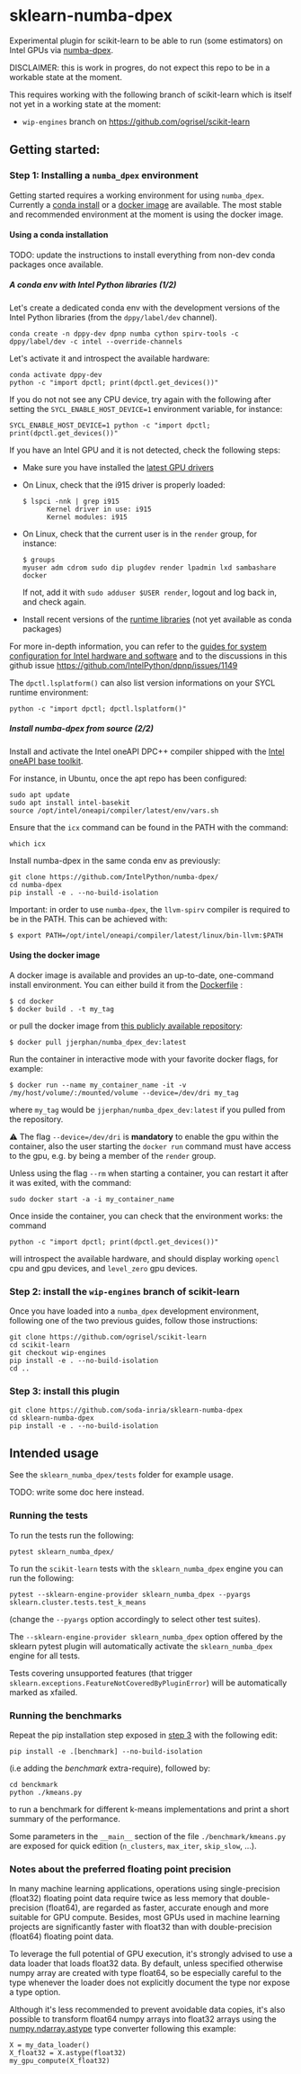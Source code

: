# sklearn-numba-dpex

Experimental plugin for scikit-learn to be able to run (some estimators) on
Intel GPUs via [numba-dpex](https://github.com/IntelPython/numba-dpex).

DISCLAIMER: this is work in progres, do not expect this repo to be in a
workable state at the moment.

This requires working with the following branch of scikit-learn which is itself
not yet in a working state at the moment:

- `wip-engines` branch on https://github.com/ogrisel/scikit-learn 

## Getting started:

### Step 1: Installing a `numba_dpex` environment

Getting started requires a working environment for using `numba_dpex`. Currently a [conda install](#using-a-conda-installation) or a [docker image](#using-the-docker-image) are available. The most stable and recommended environment at the moment is using the docker image.

#### Using a conda installation

TODO: update the instructions to install everything from non-dev conda packages
once available.

##### A conda env with Intel Python libraries (1/2)

Let's create a dedicated conda env with the development versions
of the Intel Python libraries (from the `dppy/label/dev` channel).

```
conda create -n dppy-dev dpnp numba cython spirv-tools -c dppy/label/dev -c intel --override-channels
```

Let's activate it and introspect the available hardware:

```
conda activate dppy-dev
python -c "import dpctl; print(dpctl.get_devices())"
```

If you do not not see any CPU device, try again with the following after
setting the `SYCL_ENABLE_HOST_DEVICE=1` environment variable, for instance:

```
SYCL_ENABLE_HOST_DEVICE=1 python -c "import dpctl; print(dpctl.get_devices())"
```

If you have an Intel GPU and it is not detected, check the
following steps:

- Make sure you have installed the [latest GPU drivers](https://dgpu-docs.intel.com/installation-guides/index.html)

- On Linux, check that the i915 driver is properly loaded:

  ```
  $ lspci -nnk | grep i915
        Kernel driver in use: i915
        Kernel modules: i915
  ```

- On Linux, check that the current user is in the `render` group, for instance:

  ```
  $ groups
  myuser adm cdrom sudo dip plugdev render lpadmin lxd sambashare docker
  ```

  If not, add it with `sudo adduser $USER render`, logout and log back in, and check
  again.

- Install recent versions of the [runtime libraries](https://github.com/intel/compute-runtime/releases) (not yet available
  as conda packages)

For more in-depth information, you can refer to the [guides for system configuration for Intel hardware and software](https://www.intel.com/content/www/us/en/developer/articles/system-requirements/intel-oneapi-dpcpp-system-requirements.html) and to the discussions in this github issue https://github.com/IntelPython/dpnp/issues/1149


The `dpctl.lsplatform()` can also list version informations on your SYCL
runtime environment:

```
python -c "import dpctl; dpctl.lsplatform()"
```

##### Install numba-dpex from source (2/2)

Install and activate the Intel oneAPI DPC++ compiler shipped with the [Intel oneAPI base toolkit](https://www.intel.com/content/www/us/en/developer/tools/oneapi/base-toolkit-download.html).

For instance, in Ubuntu, once the apt repo has been configured:

```
sudo apt update
sudo apt install intel-basekit
source /opt/intel/oneapi/compiler/latest/env/vars.sh
```

Ensure that the `icx` command can be found in the PATH with the command:

```
which icx
```

Install numba-dpex in the same conda env as previously:

```
git clone https://github.com/IntelPython/numba-dpex/
cd numba-dpex
pip install -e . --no-build-isolation
```

Important: in order to use `numba-dpex`, the `llvm-spirv` compiler is required
to be in the PATH. This can be achieved with:

```
$ export PATH=/opt/intel/oneapi/compiler/latest/linux/bin-llvm:$PATH
```

#### Using the docker image

A docker image is available and provides an up-to-date, one-command install environment. You can either build it from the [Dockerfile](./docker/Dockerfile) :

```
$ cd docker
$ docker build . -t my_tag
```

or pull the docker image from [this publicly available repository](https://hub.docker.com/repository/docker/jjerphan/numba_dpex_dev):

```
$ docker pull jjerphan/numba_dpex_dev:latest
```

Run the container in interactive mode with your favorite docker flags, for example:

```
$ docker run --name my_container_name -it -v /my/host/volume/:/mounted/volume --device=/dev/dri my_tag
```

where `my_tag` would be `jjerphan/numba_dpex_dev:latest` if you pulled from the repository.

⚠ The flag `--device=/dev/dri` is **mandatory** to enable the gpu within the container, also the user starting the `docker run` command must have access to the gpu, e.g. by being a member of the `render` group.

Unless using the flag `--rm` when starting a container, you can restart it after it was exited, with the command:

```
sudo docker start -a -i my_container_name
```

Once inside the container, you can check that the environment works: the command

```
python -c "import dpctl; print(dpctl.get_devices())"
```

will introspect the available hardware, and should display working `opencl` cpu and gpu devices, and `level_zero` gpu devices.

### Step 2: install the `wip-engines` branch of scikit-learn

Once you have loaded into a `numba_dpex` development environment, following one of the two previous guides, follow those instructions:

```
git clone https://github.com/ogrisel/scikit-learn
cd scikit-learn
git checkout wip-engines
pip install -e . --no-build-isolation
cd ..
```

### Step 3: install this plugin

```
git clone https://github.com/soda-inria/sklearn-numba-dpex
cd sklearn-numba-dpex
pip install -e . --no-build-isolation
```

## Intended usage

See the `sklearn_numba_dpex/tests` folder for example usage.

TODO: write some doc here instead.

### Running the tests

To run the tests run the following:

```
pytest sklearn_numba_dpex/
```

To run the `scikit-learn` tests with the `sklearn_numba_dpex` engine you can run the following:

```
pytest --sklearn-engine-provider sklearn_numba_dpex --pyargs sklearn.cluster.tests.test_k_means
```

(change the `--pyargs` option accordingly to select other test suites). 

The `--sklearn-engine-provider sklearn_numba_dpex` option offered by the sklearn pytest plugin will automatically activate the `sklearn_numba_dpex` engine for all tests.

Tests covering unsupported features (that trigger `sklearn.exceptions.FeatureNotCoveredByPluginError`) will be automatically marked as xfailed.

### Running the benchmarks

Repeat the pip installation step exposed in [step 3](#step-3-install-this-plugin) with the following edit:

```
pip install -e .[benchmark] --no-build-isolation
```

(i.e adding the _benchmark_ extra-require), followed by:

```
cd benckmark
python ./kmeans.py
```

to run a benchmark for different k-means implementations and print a short summary of the performance.

Some parameters in the `__main__` section of the file `./benchmark/kmeans.py` are exposed for quick edition (`n_clusters`, `max_iter`, `skip_slow`, ...).

### Notes about the preferred floating point precision

In many machine learning applications, operations using single-precision (float32) floating point data require twice as less memory that double-precision (float64), are regarded as faster, accurate enough and more suitable for GPU compute. Besides, most GPUs used in machine learning projects are significantly faster with float32 than with double-precision (float64) floating point data.

To leverage the full potential of GPU execution, it's strongly advised to use a data loader that loads float32 data. By default, unless specified otherwise numpy array are created with type float64, so be especially careful to the type whenever the loader does not explicitly document the type nor expose a type option.

Although it's less recommended to prevent avoidable data copies, it's also possible to transform float64 numpy arrays into float32 arrays using the [numpy.ndarray.astype](https://numpy.org/doc/stable/reference/generated/numpy.ndarray.astype.html) type converter following this example:

```
X = my_data_loader()
X_float32 = X.astype(float32)
my_gpu_compute(X_float32)
```

